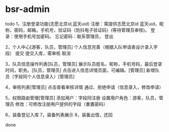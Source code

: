 # bsr-admin
todo
1，注册登录功能(志愿北京id,蓝天uid)
      注册：需提供志愿北京id 蓝天uid，昵称，密码，邮箱，手机号，验证码（防抖电子验证码）(等待管理员审核)。
      登录：使用手机号加密码。
      忘记密码：联系管理员，
      登出
  
  2，个人中心[游客，队员，管理员]
      个人信息完善（根据入队申请表设计录入字段）
      提交 提交入库，需审核
      取消

  3，队员信息操作列表[队员，管理员]
      展示队员姓名，昵称，手机号码，最后登录时间，职务。[队员，管理员]
      点击进入信息详情页面，可编辑。[管理员]
      新增队员（字段同个人信息录入）[管理员]

  4，审核列表[管理员]
      点击查看审核详情
      通过、拒绝申请（信息录入，修改申请）

  5，权限路由管理[管理员]
      添加用户：字段同注册
      设置用户角色：游客，队员，管理员
      <!-- 删除用户：管理员可删除游客、队员  -->
      修改：可修改注册用户提供的字段（重置密码）





  6，装备登记入库
  7，装备列表展示
  8，装备出借，还回

done